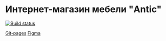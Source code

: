 # Интернет-магазин мебели "Antic"
[![Build status](https://ci.appveyor.com/api/projects/status/e2uhdwj83vvbdsuf?svg=true)](https://ci.appveyor.com/project/biryukova-nadezhda/antic)

[Git-pages](https://biryukova-nadezhda.github.io/Antic/)  [Figma](https://www.figma.com/file/K3qeLCTsiHWwZ9FY4x24fj/Antic-%E2%80%A2-Decoration-Landing-Page-(Community))
